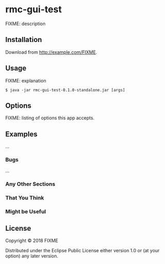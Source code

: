 # rmc-gui-test

FIXME: description

## Installation

Download from http://example.com/FIXME.

## Usage

FIXME: explanation

    $ java -jar rmc-gui-test-0.1.0-standalone.jar [args]

## Options

FIXME: listing of options this app accepts.

## Examples

...

### Bugs

...

### Any Other Sections
### That You Think
### Might be Useful

## License

Copyright © 2018 FIXME

Distributed under the Eclipse Public License either version 1.0 or (at
your option) any later version.
